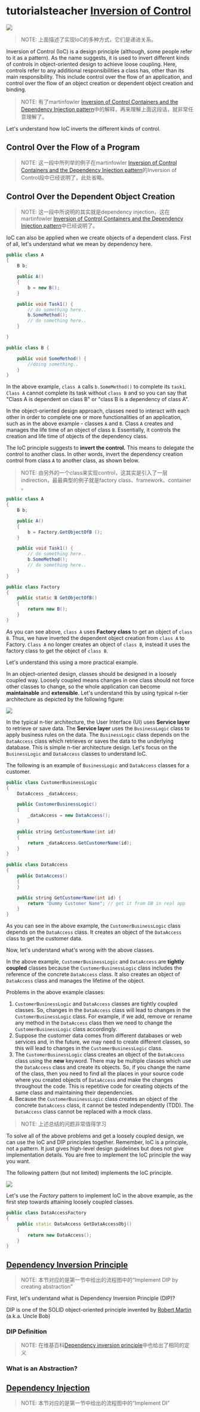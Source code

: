 

# tutorialsteacher [Inversion of Control](https://www.tutorialsteacher.com/ioc/inversion-of-control)

![](D:/github/dengking/programming-language-theory/programming-language/docs/Theory/Design-pattern/OOP-design-pattern/Goal-and-principle/SOLID/Inversion-of-control/ioc-step1.png)

> NOTE: 上面描述了实现IoC的多种方式，它们是递进关系。



Inversion of Control (IoC) is a design principle (although, some people refer to it as a pattern). As the name suggests, it is used to invert different kinds of controls in object-oriented design to achieve loose coupling. Here, controls refer to any additional responsibilities a class has, other than its main responsibility. This include control over the flow of an application, and control over the flow of an object creation or dependent object creation and binding.

> NOTE: 有了martinfowler [Inversion of Control Containers and the Dependency Injection pattern](https://martinfowler.com/articles/injection.html)中的解释，再来理解上面这段话，就非常任意理解了。

Let's understand how IoC inverts the different kinds of control.

## Control Over the Flow of a Program

> NOTE: 这一段中所列举的例子在martinfowler [Inversion of Control Containers and the Dependency Injection pattern](https://martinfowler.com/articles/injection.html)的Inversion of Control段中已经说明了，此处省略。

## Control Over the Dependent Object Creation

> NOTE: 这一段中所说明的其实就是dependency injection，这在martinfowler [Inversion of Control Containers and the Dependency Injection pattern](https://martinfowler.com/articles/injection.html)中已经说明了。

IoC can also be applied when we create objects of a dependent class. First of all, let's understand what we mean by dependency here.

```java
public class A
{
    B b;

    public A()
    {
        b = new B();
    }

    public void Task1() {
        // do something here..
        b.SomeMethod();
        // do something here..
    }

}

public class B {

    public void SomeMethod() { 
        //doing something..
    }
}
```

In the above example, `class A` calls `b.SomeMethod()` to complete its `task1`. `Class A` cannot complete its task without `class B` and so you can say that "Class A is dependent on class B" or "class B is a dependency of class A".

In the object-oriented design approach, classes need to interact with each other in order to complete one or more functionalities of an application, such as in the above example - classes `A` and `B`. Class `A` creates and manages the life time of an object of class `B`. Essentially, it controls the creation and life time of objects of the dependency class.

The IoC principle suggests to **invert the control.** This means to delegate the control to another class. In other words, invert the dependency creation control from class `A` to another class, as shown below.

> NOTE: 由另外的一个class来实现control，这其实是引入了一层indirection，最最典型的例子就是factory class、framework、container 。

```java
public class A
{
    B b;

    public A()
    {
        b = Factory.GetObjectOfB ();
    }

    public void Task1() {
        // do something here..
        b.SomeMethod();
        // do something here..
    }
}

public class Factory
{
    public static B GetObjectOfB() 
    {
        return new B();
    }
}
```

As you can see above, `class A` uses **Factory class** to get an object of `class B`. Thus, we have inverted the dependent object creation from `class A` to Factory. `Class A` no longer creates an object of `class B`, instead it uses the factory class to get the object of `class B`.

Let's understand this using a more practical example.

In an object-oriented design, classes should be designed in a loosely coupled way. Loosely coupled means changes in one class should not force other classes to change, so the whole application can become **maintainable** and **extensible**. Let's understand this by using typical n-tier architecture as depicted by the following figure:

![](D:/github/dengking/programming-language-theory/programming-language/docs/Theory/Design-pattern/OOP-design-pattern/Goal-and-principle/SOLID/Inversion-of-control/demo-architecture.png)

In the typical n-tier architecture, the User Interface (UI) uses **Service layer** to retrieve or save data. The **Service layer** uses the `BusinessLogic` class to apply business rules on the data. The `BusinessLogic` class depends on the `DataAccess` class which retrieves or saves the data to the underlying database. This is simple n-tier architecture design. Let's focus on the `BusinessLogic` and `DataAccess` classes to understand IoC.

The following is an example of `BusinessLogic` and `DataAccess` classes for a customer.

```java
public class CustomerBusinessLogic
{
    DataAccess _dataAccess;

    public CustomerBusinessLogic()
    {
        _dataAccess = new DataAccess();
    }

    public string GetCustomerName(int id)
    {
        return _dataAccess.GetCustomerName(id);
    }
}

public class DataAccess
{
    public DataAccess()
    {
    }

    public string GetCustomerName(int id) {
        return "Dummy Customer Name"; // get it from DB in real app
    }
}
```

As you can see in the above example, the `CustomerBusinessLogic` class depends on the `DataAccess` class. It creates an object of the `DataAccess` class to get the customer data.

Now, let's understand what's wrong with the above classes.

In the above example, `CustomerBusinessLogic` and `DataAccess` are **tightly coupled** classes because the `CustomerBusinessLogic` class includes the reference of the concrete `DataAccess` class. It also creates an object of `DataAccess` class and manages the lifetime of the object.

Problems in the above example classes:

1. `CustomerBusinessLogic` and `DataAccess` classes are tightly coupled classes. So, changes in the `DataAccess` class will lead to changes in the `CustomerBusinessLogic` class. For example, if we add, remove or rename any method in the `DataAccess` class then we need to change the `CustomerBusinessLogic` class accordingly.
2. Suppose the customer data comes from different databases or web services and, in the future, we may need to create different classes, so this will lead to changes in the `CustomerBusinessLogic` class.
3. The `CustomerBusinessLogic` class creates an object of the `DataAccess` class using the **new** keyword. There may be multiple classes which use the `DataAccess` class and create its objects. So, if you change the name of the class, then you need to find all the places in your source code where you created objects of `DataAccess` and make the changes throughout the code. This is repetitive code for creating objects of the same class and maintaining their dependencies.
4. Because the `CustomerBusinessLogic` class creates an object of the concrete `DataAccess` class, it cannot be tested independently (TDD). The `DataAccess` class cannot be replaced with a mock class.

> NOTE: 上述总结的问题非常值得学习

To solve all of the above problems and get a loosely coupled design, we can use the IoC and DIP principles together. Remember, IoC is a principle, not a pattern. It just gives high-level design guidelines but does not give implementation details. You are free to implement the IoC principle the way you want.

The following pattern (but not limited) implements the IoC principle.

![](D:/github/dengking/programming-language-theory/programming-language/docs/Theory/Design-pattern/OOP-design-pattern/Goal-and-principle/SOLID/Inversion-of-control/ioc-patterns.png)



Let's use the *Factory* pattern to implement IoC in the above example, as the first step towards attaining loosely coupled classes.

```c++
public class DataAccessFactory
{
    public static DataAccess GetDataAccessObj() 
    {
        return new DataAccess();
    }
}
```





## [Dependency Inversion Principle](https://www.tutorialsteacher.com/ioc/dependency-inversion-principle)

> NOTE: 本节对应的是第一节中给出的流程图中的“Implement DIP by creating abstraction”

First, let's understand what is Dependency Inversion Principle (DIP)?

DIP is one of the SOLID object-oriented principle invented by [Robert Martin](https://en.wikipedia.org/wiki/Robert_Cecil_Martin) (a.k.a. Uncle Bob)

### DIP Definition

> NOTE: 在维基百科[Dependency inversion principle](https://en.wikipedia.org/wiki/Dependency_inversion_principle)中也给出了相同的定义



### What is an Abstraction?



## [Dependency Injection](https://www.tutorialsteacher.com/ioc/dependency-injection)

> NOTE: 本节对应的是第一节中给出的流程图中的“Implement DI”